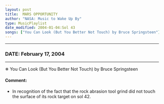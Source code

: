 ```yaml
---
layout: post
title:  MARS OPPORTUNITY
author: "NASA: Music to Wake Up By"
type: MusicPlaylist
date_modified: 2004-01-04:Sol 43
songs: ["You Can Look (But You Better Not Touch) by Bruce Springsteen"]
---
```


----
### DATE: February 17, 2004
----
✵ You Can Look (But You Better Not Touch) by Bruce Springsteen

#### Comment:
* In recognition of the fact that the rock abrasion tool grind did not touch the surface of its rock target on sol 42.



<br/>
<center>
	<a target="_blank"
	   href="https://twitter.com/intent/tweet?hashtags=Space,NASA,Playlist,NASAWakeupCalls,SpaceProgram&text={{ page.author}}, '{{ page.songs.first }}' {{ page.title }}, {{ page.date | date: '%B %d, %Y' }}. {{ site.url }}{{ page.url }} @nasawakeupcalls">
	   <i class="fab fa-twitter" alt="Tweet this page" style="font-size: 1.3em;"></i>
	</a>
	&nbsp; 	<i class="fas fa-user-astronaut" style="font-size: 1.5em;"></i> &nbsp;
    <a type="amzn" search="'You Can Look (But You Better Not Touch) by Bruce Springsteen'" category="popular music">
        <i class="fab fa-amazon" style="font-size: 1.3em;"></i>
    </a>
</center>
